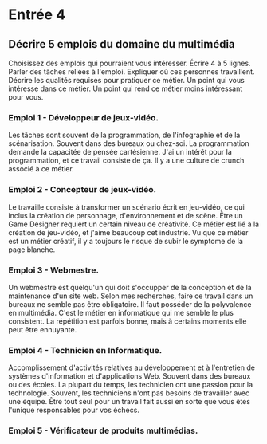 # Entrée 4
## Décrire 5 emplois du domaine du multimédia

Choisissez des emplois qui pourraient vous intéresser. 
Écrire 4 à 5 lignes. Parler des tâches reliées à l'emploi. Expliquer où ces personnes travaillent. Décrire les qualités requises pour pratiquer ce métier. Un point qui vous intéresse dans ce métier. Un point qui rend ce métier moins intéressant pour vous.  

### Emploi 1 - Développeur de jeux-vidéo. 

Les tâches sont souvent de la programmation, de l'infographie et de la scénarisation. Souvent dans des bureaux ou chez-soi. La programmation demande la capacitée de pensée cartésienne. J'ai un intérêt pour la programmation, et ce travail consiste de ça. Il y a une culture de crunch associé à ce métier.

### Emploi 2 - Concepteur de jeux-vidéo. 

Le travaille consiste à transformer un scénario écrit en jeu-vidéo, ce qui inclus la création de personnage, d'environnement et de scène. Être un Game Designer requiert un certain niveau de créativité. Ce métier est lié à la création de jeu-vidéo, et j'aime beaucoup cet industrie. Vu que ce métier est un métier créatif, il y a toujours le risque de subir le symptome de la page blanche.

### Emploi 3 - Webmestre. 
Un webmestre est quelqu'un qui doit s'occupper de la conception et de la maintenance d'un site web. Selon mes recherches, faire ce travail dans un bureaux ne semble pas être obligatoire. Il faut posséder de la polyvalence en multimédia. C'est le métier en informatique qui me semble le plus consistent. La répétition est parfois bonne, mais à certains moments elle peut être ennuyante.

### Emploi 4 - Technicien en Informatique. 
Accomplissement d'activités relatives au développement et à l'entretien de systèmes d'information et d'applications Web. Souvent dans des bureaux ou des écoles. La plupart du temps, les technicien ont une passion pour la technologie. Souvent, les techniciens n'ont pas besoins de travailler avec une équipe. Être tout seul pour un travail fait aussi en sorte que vous êtes l'unique responsables pour vos échecs.

### Emploi 5 - Vérificateur de produits multimédias.




